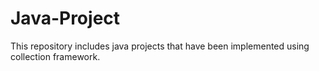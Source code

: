 # Java-Project
This repository includes java projects that have been implemented using collection framework.
